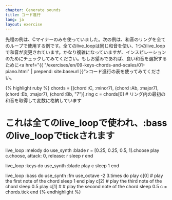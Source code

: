 ```yaml
---
chapter: Generate sounds
title: コード進行
lang: ja
layout: exercise
---
```


先程の例は、Cマイナーのみを使っていました。次の例は、和音のリングを全てのループで使用する例です。全てのlive_loopは同じ和音を使い、1つのlive_loopで和音が変更されています。かなり複雑になっていますが、インスピレーションのためにチェックしてみてください。もしお望みであれば、良い和音を選択するために<a href="{{ "/exercises/en/09-keys-chords-and-scales/01-piano.html" | prepend: site.baseurl }}">コード進行の表</a>を使ってみてください。

{% highlight ruby %}
chords = [(chord :C, :minor7), (chord :Ab, :major7), (chord :Eb, :major7), (chord :Bb, "7")].ring
c = chords[0] # リング内の最初の和音を取得して変数に格納しています
# これは全てのlive_loopで使われ、:bassのlive_loopでtickされます

live_loop :melody do
  use_synth :blade
  r = [0.25, 0.25, 0.5, 1].choose
  play c.choose, attack: 0, release: r
  sleep r
end

live_loop :keys do
  use_synth :blade
  play c
  sleep 1
end

live_loop :bass do
  use_synth :fm
  use_octave -2
  3.times do
    play c[0] # play the first note of the chord
    sleep 1
  end
  play c[2] # play the third note of the chord
  sleep 0.5
  play c[1] # # play the second note of the chord
  sleep 0.5
  c = chords.tick
end
{% endhighlight %}
